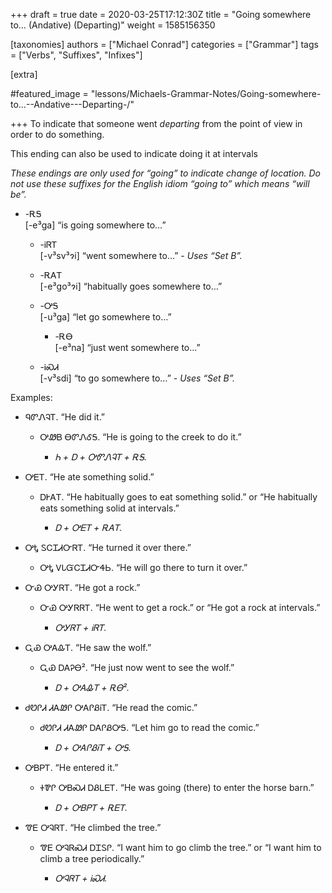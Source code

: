+++
draft = true
date = 2020-03-25T17:12:30Z
title = "Going somewhere to… (Andative) (Departing)"
weight = 1585156350

[taxonomies]
authors = ["Michael Conrad"]
categories = ["Grammar"]
tags = ["Verbs", "Suffixes", "Infixes"]

[extra]

#featured_image = "lessons/Michaels-Grammar-Notes/Going-somewhere-to…--Andative---Departing-/"

+++
To indicate that someone went *departing* from the point of view in
order to do something.

This ending can also be used to indicate doing it at intervals

*These endings are only used for “going” to indicate change of location.
Do not use these suffixes for the English idiom “going to” which means
“will be”.*
<!-- more -->
  - \-ᎡᎦ  
    \[-e³ga\] “is going somewhere to…”
    
      - \-ᎥᏒᎢ  
        \[-v³sv³ɂi\] “went somewhere to…” - *Uses “Set B”.*
    
      - \-ᎡᎪᎢ  
        \[-e³go³ɂi\] “habitually goes somewhere to…”
    
      - \-ᎤᎦ  
        \[-u³ga\] “let go somewhere to…”
        
          - \-ᎡᎾ  
            \[-e³na\] “just went somewhere to…”
    
      - \-ᎥᏍᏗ  
        \[-v³sdi\] “to go somewhere to…” - *Uses “Set B”.*

Examples:

  - ᏄᏛᏁᎸᎢ. “He did it.”
    
      - ᎤᏪᏴ ᎾᏛᏁᎴᎦ. “He is going to the creek to do it.”
        
          - *Ꮒ + Ꭰ + ᎤᏛᏁᎸᎢ + ᎡᎦ.*

  - ᎤᎬᎢ. “He ate something solid.”
    
      - ᎠᎨᎪᎢ. “He habitually goes to eat something solid.” or “He
        habitually eats something solid at intervals.”
        
          - *Ꭰ + ᎤᎬᎢ + ᎡᎪᎢ.*

  - ᎤᎿ ᏚᏟᏆᏗᏅᏒᎢ. “He turned it over there.”
    
      - ᎤᎿ ᏙᏓᏳᏟᏆᏗᏅᏎᏏ. “He will go there to turn it over.”

  - ᏅᏯ ᎤᎩᏒᎢ. “He got a rock.”
    
      - ᏅᏯ ᎤᎩᏒᏒᎢ. “He went to get a rock.” or “He got a rock at
        intervals.”
        
          - *ᎤᎩᏒᎢ + ᎥᏒᎢ.*

  - ᏩᏯ ᎤᎪᎲᎢ. “He saw the wolf.”
    
      - ᏩᏯ ᎠᎪᎮᎾ². “He just now went to see the wolf.”
        
          - *Ꭰ + ᎤᎪᎲᎢ + ᎡᎾ².*

  - ᏧᏬᎵᏗ ᏗᎪᏪᎵ ᎤᎪᎵᏰᎥᎢ. “He read the comic.”
    
      - ᏧᏬᎵᏗ ᏗᎪᏪᎵ ᎠᎪᎵᏰᎤᎦ. “Let him go to read the comic.”
        
          - *Ꭰ + ᎤᎪᎵᏰᎥᎢ + ᎤᎦ.*

  - ᎤᏴᏢᎢ. “He entered it.”
    
      - ᏐᏈᎵ ᎤᏴᏍᏗ ᎠᏰᏞᎬᎢ. “He was going (there) to enter the horse barn.”
        
          - *Ꭰ + ᎤᏴᏢᎢ + ᎡᎬᎢ.*

  - ᏡᎬ ᎤᎸᏒᎢ. “He climbed the tree.”
    
      - ᏡᎬ ᎤᎸᏒᏍᏗ ᎠᏆᏚᎵ. “I want him to go climb the tree.” or “I want him
        to climb a tree periodically.”
        
          - *ᎤᎸᏒᎢ + ᎥᏍᏗ.*
